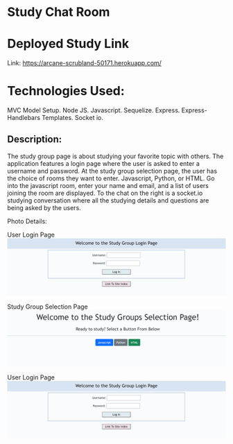 # Study Chat Room

# Deployed Study Link
Link: https://arcane-scrubland-50171.herokuapp.com/

# Technologies Used:
MVC Model Setup. Node JS. Javascript. Sequelize. Express. Express-Handlebars Templates. Socket io.

## Description:

The study group page is about studying your favorite topic with others. The application features a login page where the user is asked to enter a username and password. At the study group selection page, the user has the choice of rooms they want to enter. Javascript, Python, or HTML. Go into the javascript room, enter your name and email, and a list of users joining the room are displayed. To the chat on the right is a socket.io studying conversation where all the studying details and questions are being asked by the users.

Photo Details:

User Login Page
![](assets/userloginpage.PNG)

Study Group Selection Page
![](assets/studyselectionpage.PNG)

User Login Page
![](assets/userloginpage.PNG)



